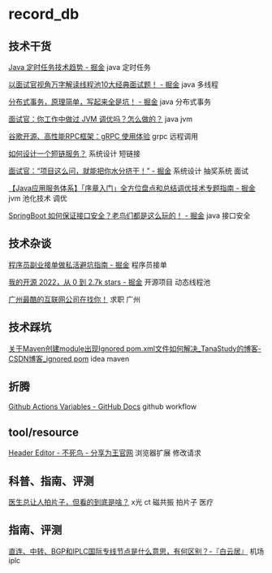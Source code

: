 # record_db

## 技术干货
[Java 定时任务技术趋势 - 掘金](https://juejin.cn/post/7127551400824799263)    java 定时任务

[以面试官视角万字解读线程池10大经典面试题！ - 掘金](https://juejin.cn/post/7137186083074703391)    java 多线程

[分布式事务，原理简单，写起来全是坑！ - 掘金](https://juejin.cn/post/7110762693732089886)    java 分布式事务

[面试官：你工作中做过 JVM 调优吗？怎么做的？](http://mp.weixin.qq.com/s?__biz=MzAwMTk4NjM1MA==&mid=2247509537&idx=1&sn=a114f2ae33c62cabdf0097a3ba7eacd1&chksm=9ad3bc60ada43576d24fa233fba0012ecd6528f347a69ca459357f9f25104d5cb4b570050cbb&mpshare=1&scene=23&srcid=1008rqDyDZTPs4l9Xvq000xr&sharer_sharetime=1675701393964&sharer_shareid=165d672b1d816e8d8948659a2949584f#rd)    java jvm

[谷歌开源、高性能RPC框架：gRPC 使用体验](http://mp.weixin.qq.com/s?__biz=MjM5ODYwMjI2MA==&mid=2649775909&idx=1&sn=59f293638c0a99eb543cc22dd2667403&chksm=becccc5e89bb4548bfa33f6686bcedc67325d0bb7f828e26a7a3b8da1a837ba9d7d98449a64b&mpshare=1&scene=23&srcid=0207xTh1cMDe52roIZHVq4BI&sharer_sharetime=1675779912011&sharer_shareid=165d672b1d816e8d8948659a2949584f#rd)    grpc 远程调用

[如何设计一个短链服务？](http://mp.weixin.qq.com/s?__biz=MzkwNjMwMTgzMQ==&mid=2247498211&idx=1&sn=8200f9b4a36f816aef78bd3c3a300997&chksm=c0e8210bf79fa81dea386078e0d0c120d8ee51800cde119a5f216e0a9df3d0c24deba5f45b82&mpshare=1&scene=23&srcid=0924VcnqEMyy9rO2e5Zi3Be6&sharer_sharetime=1675784604361&sharer_shareid=165d672b1d816e8d8948659a2949584f#rd)    系统设计 短链接

[面试官：“项目这么问，就能把你水分挤干！” - 掘金](https://juejin.cn/post/7196698315835064376)    系统设计 抽奖系统 面试

[【Java应用服务体系】「序章入门」全方位盘点和总结调优技术专题指南 - 掘金](https://juejin.cn/post/7190764134521110588)    jvm 池化技术 调优

[SpringBoot 如何保证接口安全？老鸟们都是这么玩的！ - 掘金](https://juejin.cn/post/7195355046065176631)    java 接口安全

## 技术杂谈
[程序员副业接单做私活避坑指南 - 掘金](https://juejin.cn/post/7195085041456644154)    程序员接单

[我的开源 2022，从 0 到 2.7k stars - 掘金](https://juejin.cn/post/7189878373542281274)    开源项目 动态线程池

[广州最酷的互联网公司在找你！](http://mp.weixin.qq.com/s?__biz=Mzg4NjUxMzg5MA==&mid=2247489050&idx=1&sn=38b9e625359c8c29765bf7b6b9b38dbb&chksm=cf99df97f8ee5681c05867067ea86e008de2b5e50dd851633f78a82110366902f657e560c3c4&mpshare=1&scene=23&srcid=0307ZLIhJ1JUywnMzJ3Hw28U&sharer_sharetime=1676054618804&sharer_shareid=165d672b1d816e8d8948659a2949584f#rd)    求职 广州

## 技术踩坑
[关于Maven创建module出现Ignored pom.xml文件如何解决_TanaStudy的博客-CSDN博客_ignored pom](https://blog.csdn.net/weixin_43901865/article/details/112596443)    idea maven

## 折腾
[Github Actions Variables - GitHub Docs](https://docs.github.com/en/actions/learn-github-actions/variables)    github workflow

## tool/resource
[Header Editor - 不死鸟 - 分享为王官网](https://iui.su/1927/)    浏览器扩展 修改请求

## 科普、指南、评测
[医生总让人拍片子，但看的到底是啥？](http://mp.weixin.qq.com/s?__biz=MjA1ODMxMDQwMQ==&mid=2657805626&idx=1&sn=db60144f3c01de3ae866ea1c1700b247&chksm=490ee1547e7968420c9acd4796d3e7fbdf8807104e2c070c1fd79317552a19198aad8c74b3d4&mpshare=1&scene=23&srcid=1029bBkivwJCAVpbtYFZWVxR&sharer_sharetime=1675783387981&sharer_shareid=165d672b1d816e8d8948659a2949584f#rd)    x光 ct 磁共振 拍片子 医疗

## 指南、评测
[直连、中转、BGP和IPLC国际专线节点是什么意思，有何区别？-『白云居』](https://baiyunju.cc/9413)    机场 iplc

